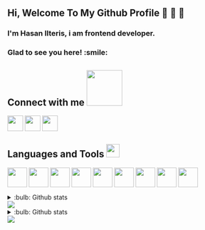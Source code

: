 
## Hi, Welcome To My Github Profile :wave: :wave: :wave: 

### I'm Hasan Ilteris, i am frontend developer. 
<h3 align="left"> Glad to see you here! :smile: </h3>



<div size='20px'> 
<h2 align='left'> Connect with me <img src='https://raw.githubusercontent.com/ShahriarShafin/ShahriarShafin/main/Assets/handshake.gif' width="80px"> </h2>
<p align='left'>
<a href = 'https://www.linkedin.com/in/hasanilterisdincer0000'> <img width = '35px' align= 'center' src="https://raw.githubusercontent.com/rahulbanerjee26/githubAboutMeGenerator/main/icons/linked-in-alt.svg"/></a> 
<a href = 'https://www.instagram.com/hasanilteris/'> <img width = '35px' align= 'center' src="https://raw.githubusercontent.com/rahulbanerjee26/githubAboutMeGenerator/main/icons/instagram.svg"/></a> 
<a href = 'https://www.github.com/hasanilteris'> <img width = '35px' align= 'center' src="https://raw.githubusercontent.com/rahulbanerjee26/githubAboutMeGenerator/main/icons/github.svg"/></a> 
 

  


</p>
</div>


<h2 align='left''> Languages and Tools <img src = "https://media2.giphy.com/media/QssGEmpkyEOhBCb7e1/giphy.gif?cid=ecf05e47a0n3gi1bfqntqmob8g9aid1oyj2wr3ds3mg700bl&rid=giphy.gif" width = 30px> </h2>
<p align='left'>
<img width ='44px' align='center' src ='https://raw.githubusercontent.com/rahulbanerjee26/githubAboutMeGenerator/main/icons/reactjs.svg'>
<img width ='44px' align='center' src ='https://raw.githubusercontent.com/rahulbanerjee26/githubAboutMeGenerator/main/icons/javascript.svg'>
<img width ='44px' align='center' src ='https://raw.githubusercontent.com/rahulbanerjee26/githubAboutMeGenerator/main/icons/css.svg'>
<img width ='44px' align='center' src ='https://raw.githubusercontent.com/rahulbanerjee26/githubAboutMeGenerator/main/icons/bootstrap.svg'>                                          <img width ='44px' align='center' src ='https://raw.githubusercontent.com/rahulbanerjee26/githubAboutMeGenerator/main/icons/html.svg'>    
<img width ='44px' align='center' src ='https://raw.githubusercontent.com/rahulbanerjee26/githubAboutMeGenerator/main/icons/nodejs.svg'>
<img width ='44px' align='center' src ='https://raw.githubusercontent.com/rahulbanerjee26/githubAboutMeGenerator/main/icons/git.svg'>
<img width ='44px' align='center' src ='https://raw.githubusercontent.com/rahulbanerjee26/githubAboutMeGenerator/main/icons/github.svg'>
<img width ='44px' align='center' src ='https://raw.githubusercontent.com/rahulbanerjee26/githubAboutMeGenerator/main/icons/typescript.svg'>                                                                                                                                       
                                                                                                                                       

<br>
</p>
<details>
<summary>:bulb: Github stats<summary>
<img src="https://github-readme-stats.vercel.app/api?username=hasanilteris&theme=radical">
</details>

<details>
<summary>:bulb: Github stats<summary>
<img src="https://github-readme-stats.vercel.app/api/top-langs/?username=anuraghazra&layout=compact">
</details>




<!---
hasanilteris/hasanilteris is a ✨ special ✨ repository because its `README.md` (this file) appears on your GitHub profile.
You can click the Preview link to take a look at your changes.
--->
